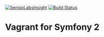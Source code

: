[![SensioLabsInsight](https://insight.sensiolabs.com/projects/f28f8934-740c-4205-9d29-6a69ebde2602/big.png)](https://insight.sensiolabs.com/projects/f28f8934-740c-4205-9d29-6a69ebde2602)
[![Build Status](https://travis-ci.org/udan/vagrafony.svg?branch=master)](https://travis-ci.org/udan/vagrafony)

Vagrant for Symfony 2
=====================


